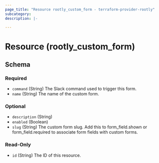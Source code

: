 ```yaml
---
page_title: "Resource rootly_custom_form - terraform-provider-rootly"
subcategory:
description: |-
    
---
```


# Resource (rootly_custom_form)





<!-- schema generated by tfplugindocs -->
## Schema

### Required

- `command` (String) The Slack command used to trigger this form.
- `name` (String) The name of the custom form.

### Optional

- `description` (String)
- `enabled` (Boolean)
- `slug` (String) The custom form slug. Add this to form_field.shown or form_field.required to associate form fields with custom forms.

### Read-Only

- `id` (String) The ID of this resource.
